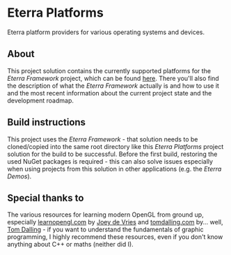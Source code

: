 # Eterra Platforms

Eterra platform providers for various operating systems and devices.

## About

This project solution contains the currently supported platforms for the _Eterra Framework_ project, which can be found [here](https://github.com/bauermaximilian/Eterra). There you'll also find the description of what the _Eterra Framework_ actually is and how to use it and the most recent information about the current project state and the development roadmap.

## Build instructions

This project uses the _Eterra Framework_ - that solution needs to be cloned/copied into the same root directory like this _Eterra Platforms_ project solution for the build to be successful. Before the first build, restoring the used NuGet packages is required - this can also solve issues especially when using projects from this solution in other applications (e.g. the _Eterra Demos_).

## Special thanks to

The various resources for learning modern OpenGL from ground up, especially [learnopengl.com](https://learnopengl.com/) by [Joey de Vries](https://twitter.com/JoeyDeVriez) and  [tomdalling.com](https://www.tomdalling.com) by... well, [Tom Dalling](https://twitter.com/tom_dalling) - if you want to understand the fundamentals of graphic programming, I highly recommend these resources, even if you don't know anything about C++ or maths (neither did I).